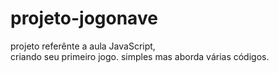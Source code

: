 # projeto-jogonave
projeto referênte a aula JavaScript,  
criando seu primeiro jogo.
simples mas aborda várias códigos.
